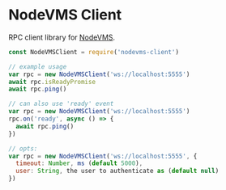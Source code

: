 # NodeVMS Client

RPC client library for [NodeVMS](https://npm.im/nodevms).

```js
const NodeVMSClient = require('nodevms-client')

// example usage
var rpc = new NodeVMSClient('ws://localhost:5555')
await rpc.isReadyPromise
await rpc.ping()

// can also use 'ready' event
var rpc = new NodeVMSClient('ws://localhost:5555')
rpc.on('ready', async () => {
  await rpc.ping()
})

// opts:
var rpc = new NodeVMSClient('ws://localhost:5555', {
  timeout: Number, ms (default 5000),
  user: String, the user to authenticate as (default null)
})
```